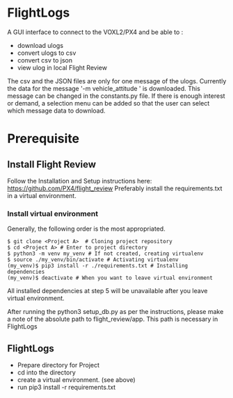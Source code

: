 # FlightLogs

A GUI interface to connect to the VOXL2/PX4 and be able to :
- download ulogs
- convert ulogs to csv
- convert csv to json
- view ulog in local Flight Review 

The csv and the JSON files are only for one message of the ulogs. Currently the data for the message '-m vehicle_attitude ' is downloaded. This message can be changed in the constants.py file. If there is enough interest or demand, a selection menu can be added so that the user can select which message data to download. 


# Prerequisite 
## Install Flight Review

Follow the Installation and Setup instructions here: https://github.com/PX4/flight_review
Preferably install the requirements.txt in a virtual environment. 

### Install virtual environment
Generally, the following order is the most appropriated.

    $ git clone <Project A>  # Cloning project repository
    $ cd <Project A> # Enter to project directory
    $ python3 -m venv my_venv # If not created, creating virtualenv
    $ source ./my_venv/bin/activate # Activating virtualenv
    (my_venv)$ pip3 install -r ./requirements.txt # Installing dependencies
    (my_venv)$ deactivate # When you want to leave virtual environment

All installed dependencies at step 5 will be unavailable after you leave virtual environment.

After running the python3 setup_db.py as per the instructions, please make a note of the absolute path to flight_review/app. This path is necessary in FlightLogs


## FlightLogs
 - Prepare directory for Project
 - cd into the directory
 - create a virtual environment. (see above)
 - run pip3 install -r requirements.txt

